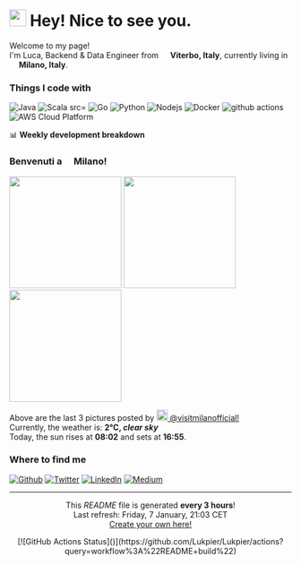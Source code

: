 <h1><img src="https://emojis.slackmojis.com/emojis/images/1531849430/4246/blob-sunglasses.gif?1531849430" width="30"/> Hey! Nice to see you.</h1>


<p>Welcome to my page! </br> I'm Luca, Backend & Data Engineer from <img src="https://cdn-icons-png.flaticon.com/512/197/197626.png" width="13"/> <b>Viterbo, Italy</b>, currently living in <img src="https://cdn-icons-png.flaticon.com/512/197/197626.png" width="13"/> <b>Milano, Italy</b>. </p>
<h3>Things I code with</h3>
<p>
  <img alt="Java" src="https://img.shields.io/badge/Java-ED8B00?style=for-the-badge&logo=java&logoColor=white" />
  <img alt="Scala src="https://img.shields.io/badge/Scala-DC322F?style=for-the-badge&logo=scala&logoColor=white" />
  <img alt="Go" src="https://img.shields.io/badge/Go-00ADD8?style=for-the-badge&logo=go&logoColor=white" />
  <img alt="Python" src="https://img.shields.io/badge/Python-3776AB?style=for-the-badge&logo=python&logoColor=white" />
  <img alt="Nodejs" src="https://img.shields.io/badge/-Nodejs-43853d?style=flat-square&logo=Node.js&logoColor=white" />
  <img alt="Docker" src="https://img.shields.io/badge/-Docker-46a2f1?style=flat-square&logo=docker&logoColor=white" />
  <img alt="github actions" src="https://img.shields.io/badge/-Github_Actions-2088FF?style=flat-square&logo=github-actions&logoColor=white" />
  <img alt="AWS Cloud Platform" src=" 	https://img.shields.io/badge/Amazon_AWS-232F3E?style=for-the-badge&logo=amazon-aws&logoColor=white" />
</p>

📊 **Weekly development breakdown**
<!--START_SECTION:waka-->

<!--END_SECTION:waka-->

<h3>Benvenuti a <img src="https://cdn-icons-png.flaticon.com/512/197/197564.png" width="13"/> Milano!</h3>
<p><img width="200" src="https:&#x2F;&#x2F;cdn2.dumpor.com&#x2F;view?q&#x3D;%3D%3DwM4YmZidTPkl2cfNmbfZSN3IjQGRUM20TZvZydRFmUvNXSmdDc4EjQQp0ShxWcjJ3QL52YXNGUaBFcLpGSw5Gcyl2X2hGbtQVQfBDM9g2bmQTL30jYjNmJBFUQBJ0ZNBDZmJUQ90GZlZiTxhHSxkDWBdmNudjcFtmSTVUZ9MGav91Yu9lJ2ATM9QXYj91Yu9lJ0Vmbu4GZjJmZuEmbm5SMtIjM2VWam5SbhJ3ZhR3culWP0h2Xj52X%2FcGcq5ibfRDM5kDO2UDN0kjN1ITO1kDMwMzXwcjMwEDNxIDMzEjN2gjN08lM5UjN4IDMzEzLwgDMxgHM4ATMw9SNzU2L1ETL1gDOy4SM1Q3L29Cdl5mLuR2YiZmLh5mZuETLyIjdllmZu0WYydWY0Nnbp9yL6MHc0RHa" /> <img width="200" src="https:&#x2F;&#x2F;cdn1.dumpor.com&#x2F;view?q&#x3D;%3DMDOmZmY30DZpN3Xj52XmgjMBNjREFjN9U2bmE0Q3x2QOZETTdVR3lGONlXSx4kTwgWbuRGN6FHTZBVc00kcrh1bYxUdPlUOUF0XwATPo9mJ00yN9I2YjZSQBFUQCdWTwQmZCFUPtRWZmk0YB1kT5gVQnxGaEBjcQllUfBXPjh2bfNmbfZSMwETP0F2YfNmbfZCdl5mLuR2YiZmLh5mZuITLyIjdllmZu0WYydWY0Nnbp1Ddo91Yu91PnBnau42XyMzMwIDN1gDO5QTMxgDNxUjN281NzgTOzgTMzcjMyYTMyUzXzcDM4ITM1kzLwgDMxgHM4ATMz9SNzU2L1ETL1gDOy4SM1Q3L29Cdl5mLuR2YiZmLh5mZuITLyIjdllmZu0WYydWY0Nnbp9yL6MHc0RHa" /> <img width="200" src="https:&#x2F;&#x2F;cdn1.dumpor.com&#x2F;view?q&#x3D;%3DMDOmZmY30DZpN3Xj52XmETMDNDMFFjN9U2bmc2Q0BzUwpENygzRu5kezVGTxsGVxwmetZ3UPVzZvJnd6ZXLYZ2aLdUWYxEOUF0XwATPo9mJ00yN9I2YjZSQBFUQCdWTwQmZCFUPtRWZm02ZthXLfhVQjh2SvlFZxEUcGFTPjh2bfNmbfZCOwETP0F2YfNmbfZCdl5mLuR2YiZmLh5mZuETLyIjdllmZu0WYydWY0Nnbp1Ddo91Yu91PnBnau42XzATN3IjN1MjN1ITN1UjM2gjM18FN0cDN5cTM0UzN1YTMzEzX0MDO4EDOzkzLwgDMxgHM4ATMw9SNzU2L1ETL1gDOy4SM1Q3L29Cdl5mLuR2YiZmLh5mZuETLyIjdllmZu0WYydWY0Nnbp9yL6MHc0RHa" /></p>
<p>Above are the last 3 pictures posted by <a href="https://www.instagram.com/visitmilanofficial/" target="_blank"><img src="https://upload.wikimedia.org/wikipedia/commons/thumb/e/e7/Instagram_logo_2016.svg/1024px-Instagram_logo_2016.svg.png" width="20"/> @visitmilanofficial!</a><br/>Currently, the weather is: <b> 2°C, <i>clear sky</i></b></br>Today, the sun rises at <b>08:02</b> and sets at <b>16:55</b>.</p>
<h3>Where to find me</h3>
<p><a href="https://github.com/Lukpier" target="_blank"><img alt="Github" src="https://img.shields.io/badge/GitHub-%2312100E.svg?&style=for-the-badge&logo=Github&logoColor=white" /></a> <a href="https://twitter.com/luk_pierri" target="_blank"><img alt="Twitter" src="https://img.shields.io/badge/twitter-%231DA1F2.svg?&style=for-the-badge&logo=twitter&logoColor=white" /></a> <a href="https://www.linkedin.com/in/luca-pierri-581871151/" target="_blank"><img alt="LinkedIn" src="https://img.shields.io/badge/linkedin-%230077B5.svg?&style=for-the-badge&logo=linkedin&logoColor=white" /></a> <a href="https://medium.com/@lukepier95" target="_blank"><img alt="Medium" src="https://img.shields.io/badge/medium-%2312100E.svg?&style=for-the-badge&logo=medium&logoColor=white" /></a>
</p>

------------
<p align="center">This <i>README</i> file is generated <b>every 3 hours</b>!</br>Last refresh: Friday, 7 January, 21:03 CET<br /><a href="https://medium.com/@th.guibert/how-to-create-a-self-updating-readme-md-for-your-github-profile-f8b05744ca91">Create your own here!</a></p>
<p align="center">[![GitHub Actions Status](<https://img.shields.io/github/workflow/status/QuarkusIO/quarkus/QuarkusCI?logo=GitHub&style=for-the-badge>)](https://github.com/Lukpier/Lukpier/actions?query=workflow%3A%22README+build%22)</p>

